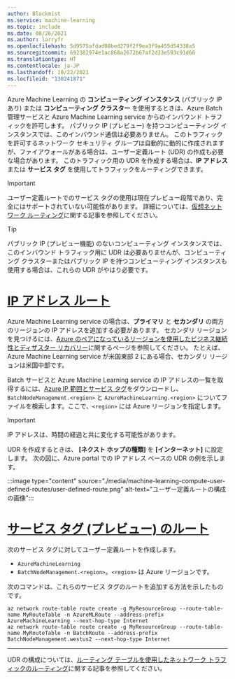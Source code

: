 ```yaml
---
author: Blackmist
ms.service: machine-learning
ms.topic: include
ms.date: 08/26/2021
ms.author: larryfr
ms.openlocfilehash: 5d9575afdad08bed279f2f9ea3f9a455d54338a5
ms.sourcegitcommit: 692382974e1ac868a2672b67af2d33e593c91d60
ms.translationtype: HT
ms.contentlocale: ja-JP
ms.lasthandoff: 10/22/2021
ms.locfileid: "130241871"
---
```

Azure Machine Learning の __コンピューティング インスタンス__ (パブリック IP あり) または __コンピューティング クラスター__ を使用するときは、Azure Batch 管理サービスと Azure Machine Learning service からのインバウンド トラフィックを許可します。 パブリック IP (プレビュー) を持つコンピューティング インスタンスでは、このインバウンド通信は必要ありません。 このトラフィックを許可するネットワーク セキュリティ グループは自動的に動的に作成されますが、ファイアウォールがある場合は、ユーザー定義ルート (UDR) の作成も必要な場合があります。 このトラフィック用の UDR を作成する場合は、**IP アドレス** または **サービス タグ** を使用してトラフィックをルーティングできます。

> [!IMPORTANT]
> ユーザー定義ルートでのサービス タグの使用は現在プレビュー段階であり、完全にはサポートされていない可能性があります。 詳細については、[仮想ネットワーク ルーティング](../articles/virtual-network/virtual-networks-udr-overview.md#service-tags-for-user-defined-routes-preview)に関する記事を参照してください。

> [!TIP]
> パブリック IP (プレビュー機能) のないコンピューティング インスタンスでは、このインバウンド トラフィック用に UDR は必要ありませんが、コンピューティング クラスターまたはパブリック IP を持つコンピューティング インスタンスも使用する場合は、これらの UDR がやはり必要です。


# <a name="ip-address-routes"></a>[IP アドレス ルート](#tab/ipaddress)

Azure Machine Learning service の場合は、__プライマリ__ と __セカンダリ__ の両方のリージョンの IP アドレスを追加する必要があります。 セカンダリ リージョンを見つけるには、[Azure のペアになっているリージョンを使用したビジネス継続性とディザスター リカバリー](../articles/best-practices-availability-paired-regions.md#azure-regional-pairs)に関するページを参照してください。 たとえば、Azure Machine Learning service が米国東部 2 にある場合、セカンダリ リージョンは米国中部です。 

Batch サービスと Azure Machine Learning service の IP アドレスの一覧を取得するには、[Azure IP 範囲とサービス タグ](https://www.microsoft.com/download/details.aspx?id=56519)をダウンロードし、`BatchNodeManagement.<region>` と `AzureMachineLearning.<region>` についてファイルを検索します。ここで、`<region>` には Azure リージョンを指定します。

> [!IMPORTANT]
> IP アドレスは、時間の経過と共に変化する可能性があります。

UDR を作成するときは、 __[ネクスト ホップの種類]__ を __[インターネット]__ に設定します。 次の図に、Azure portal での IP アドレス ベースの UDR の例を示します。

:::image type="content" source="./media/machine-learning-compute-user-defined-routes/user-defined-route.png" alt-text="ユーザー定義ルートの構成の画像":::

# <a name="service-tag-preview-routes"></a>[サービス タグ (プレビュー) のルート](#tab/servicetag)

次のサービス タグに対してユーザー定義ルートを作成します。

* `AzureMachineLearning`
* `BatchNodeManagement.<region>`。`<region>` は Azure リージョンです。

次のコマンドは、これらのサービス タグのルートを追加する方法を示したものです。

```azurecli
az network route-table route create -g MyResourceGroup --route-table-name MyRouteTable -n AzureMLRoute --address-prefix AzureMachineLearning --next-hop-type Internet
az network route-table route create -g MyResourceGroup --route-table-name MyRouteTable -n BatchRoute --address-prefix BatchNodeManagement.westus2 --next-hop-type Internet
```

---

UDR の構成については、[ルーティング テーブルを使用したネットワーク トラフィックのルーティング](../articles/virtual-network/tutorial-create-route-table-portal.md)に関する記事を参照してください。